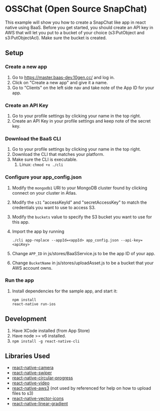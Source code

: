 # OSSChat (Open Source SnapChat)

This example will show you how to create a SnapChat like app in react native using BaaS. Before you get started, you should create an API key in AWS that will let you put to a bucket of your choice (s3:PutObject and s3:PutObjectAcl). Make sure the bucket is created.

## Setup

### Create a new app
1. Go to https://master.baas-dev.10gen.cc/ and log in.
2. Click on "Create a new app" and give it a name.
3. Go to "Clients" on the left side nav and take note of the App ID for your app.

### Create an API Key
1. Go to your profile settings by clicking your name in the top right.
2. Create an API Key in your profile settings and keep note of the secret key.

### Download the BaaS CLI
1. Go to your profile settings by clicking your name in the top right.
2. Download the CLI that matches your platform.
3. Make sure the CLI is executable.
	1. Linux: `chmod +x ./cli`

### Configure your app_config.json
1. Modify the `mongodb1` URI to your MongoDB cluster found by clicking connect on your cluster in Atlas.
2. Modify the `s31` "accessKeyId" and "secretAccessKey" to match the credentials you want to use to access S3.
3. Modify the `buckets` value to specify the S3 bucket you want to use for this app.
4. Import the app by running

	```
	./cli app-replace --appId=<appId> app_config.json --api-key=<apiKey>
	```

5. Change `APP_ID` in js/stores/BaaSService.js to be the app ID of your app.
6. Change `BucketName` in js/stores/uploadAsset.js to be a bucket that your AWS account owns.

### Run the app
1. Install dependencies for the sample app, and start it:

	```
	npm install
	react-native run-ios
	```

## Development

1. Have XCode installed (from App Store)
2. Have node >= v6 installed.
3. `npm install -g react-native-cli`

## Libraries Used

- [react-native-camera](https://github.com/lwansbrough/react-native-camera)
- [react-native-swiper](https://github.com/leecade/react-native-swiper)
- [react-native-circular-progress](https://github.com/bgryszko/react-native-circular-progress)
- [react-native-video](https://github.com/react-native-community/react-native-video)
- [react-native-aws3](https://github.com/benjreinhart/react-native-aws3) (not used by referenced for help on how to upload files to s3)
- [react-native-vector-icons](https://github.com/oblador/react-native-vector-icons)
- [react-native-linear-gradient](https://github.com/react-native-community/react-native-linear-gradient)
